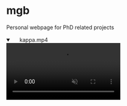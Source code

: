 # mgb
Personal webpage for PhD related projects

<details open="" class="details-reset border rounded-2">
  <summary class="px-3 py-2 border-bottom">
    <svg aria-hidden="true" viewBox="0 0 16 16" version="1.1" data-view-component="true" height="16" width="16" class="octicon octicon-device-camera-video">
    <path fill-rule="evenodd" d="..."></path>
</svg>
    <span aria-label="rho-R.mp4" class="m-1">kappa.mp4</span>
    <span class="dropdown-caret"></span>
  </summary>

  <video src="https://raw.githubusercontent.com/miguelglezb/mgb/main/rho-R.mp4" data-canonical-src="https://raw.githubusercontent.com/miguelglezb/mgb/main/rho-R.mp4" controls="controls" muted="muted" class="d-block rounded-bottom-2 width-fit" style="max-height:640px;">

  </video>
</details>

